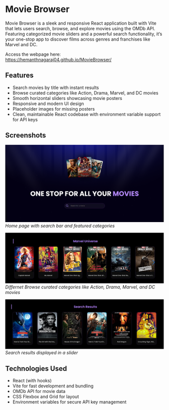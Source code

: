 # Movie Browser

Movie Browser is a sleek and responsive React application built with Vite that lets users search, browse, and explore movies using the OMDb API. Featuring categorized movie sliders and a powerful search functionality, it’s your one-stop app to discover films across genres and franchises like Marvel and DC.

Access the webpage here: https://hemanthnagaraj04.github.io/MovieBrowser/

## Features

- Search movies by title with instant results  
- Browse curated categories like Action, Drama, Marvel, and DC movies  
- Smooth horizontal sliders showcasing movie posters  
- Responsive and modern UI design  
- Placeholder images for missing posters  
- Clean, maintainable React codebase with environment variable support for API keys

## Screenshots

![Home Page](./screenshots/homepage.png)  
*Home page with search bar and featured categories*

![Browse Section](./screenshots/browse1.png)  
*Differnet Browse curated categories like Action, Drama, Marvel, and DC movies*

![Search Results](./screenshots/search-results.png)  
*Search results displayed in a slider*

## Technologies Used

- React (with hooks)  
- Vite for fast development and bundling  
- OMDb API for movie data  
- CSS Flexbox and Grid for layout  
- Environment variables for secure API key management

